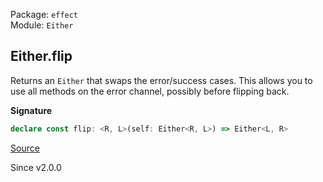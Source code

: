 Package: `effect`<br />
Module: `Either`<br />

## Either.flip

Returns an `Either` that swaps the error/success cases. This allows you to
use all methods on the error channel, possibly before flipping back.

**Signature**

```ts
declare const flip: <R, L>(self: Either<R, L>) => Either<L, R>
```

[Source](https://github.com/Effect-TS/effect/tree/main/packages/effect/src/Either.ts#L780)

Since v2.0.0